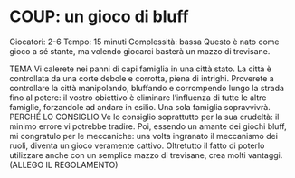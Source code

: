 # COUP: un gioco di bluff

Giocatori: 2-6  Tempo: 15 minuti Complessità: bassa
Questo è nato come gioco a sé stante, ma volendo giocarci basterà un mazzo di trevisane.

TEMA
Vi calerete nei panni di capi famiglia in una città stato. La città è controllata da una corte debole e corrotta, piena di intrighi. Proverete a controllare la città manipolando, bluffando e corrompendo lungo la strada fino al potere: il vostro obiettivo è eliminare l’influenza di tutte le altre famiglie, forzandole ad andare in esilio. Una sola famiglia sopravvivrà.
PERCHÉ LO CONSIGLIO
Ve lo consiglio soprattutto per la sua crudeltà: il minimo errore vi potrebbe tradire. Poi, essendo un amante dei giochi bluff, mi congratulo per le meccaniche: una volta ingranato il meccanismo dei ruoli, diventa un gioco veramente cattivo. Oltretutto il fatto di poterlo utilizzare anche con un semplice mazzo di trevisane, crea molti vantaggi.
(ALLEGO IL REGOLAMENTO)
